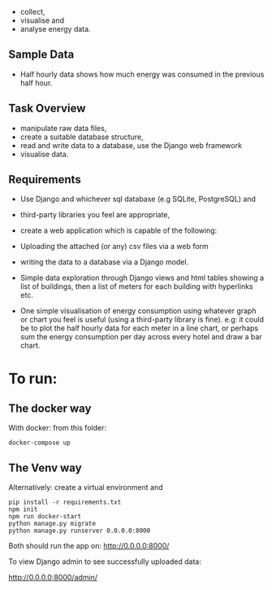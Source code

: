 
* collect, 
* visualise and 
* analyse energy data.


Sample Data
----
 
* Half hourly data shows how much energy was consumed in the previous half hour. 

Task Overview
----

* manipulate raw data files, 
* create a suitable database structure, 
* read and write data to a database, use the Django web framework
* visualise data. 


Requirements
----
* Use Django and whichever sql database (e.g SQLite, PostgreSQL) and 
* third-party libraries you feel are appropriate, 
* create a web application which is capable of the following:

* Uploading the attached (or any) csv files via a web form
* writing the data to a database via a Django model.
* Simple data exploration through Django views and html tables showing a list of buildings,
then a list of meters for each building with hyperlinks etc.
* One simple visualisation of energy consumption using whatever graph or chart you 
feel is useful (using a third-party library is fine). 
e.g: it could be to plot the half hourly data for each meter in a line chart, 
or perhaps sum the energy consumption per day across every hotel and draw a bar chart. 


To run:
===

The docker way
---
With docker: from this folder:
``` 
docker-compose up
```

The Venv way
---

Alternatively: create a virtual environment and
```
pip install -r requirements.txt
npm init
npm run docker-start
python manage.py migrate
python manage.py runserver 0.0.0.0:8000
```


Both should run the app on: http://0.0.0.0:8000/

To view Django admin to see successfully uploaded data:

http://0.0.0.0:8000/admin/
